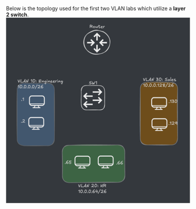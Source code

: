 Below is the topology used for the first two VLAN labs which utilize a **layer 2 switch**.
![Lab 1 Topology](Lab1_Topology.png)